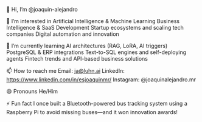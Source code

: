 👋 Hi, I’m @joaquin-alejandro

👀 I’m interested in
Artificial Intelligence & Machine Learning
Business Intelligence & SaaS Development
Startup ecosystems and scaling tech companies
Digital automation and innovation

🌱 I’m currently learning
AI architectures (RAG, LoRA, AI triggers)
PostgreSQL & ERP integrations
Text-to-SQL engines and self-deploying agents
Fintech trends and API-based business solutions

📫 How to reach me
Email: ja@luhn.ai
LinkedIn: https://www.linkedin.com/in/esjoaquinmr/
Instagram: @joaquinalejandro.mr

😄 Pronouns
He/Him

⚡ Fun fact
I once built a Bluetooth-powered bus tracking system using a Raspberry Pi to avoid missing buses—and it won innovation awards!

